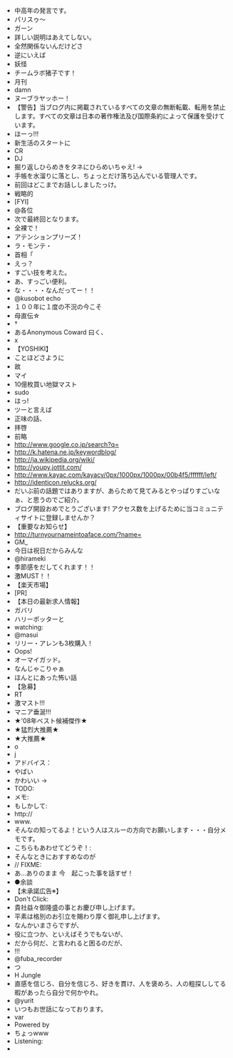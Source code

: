 * 中高年の発言です。
* パリスゥ～
* ガーン
* 詳しい説明はあえてしない。
* 全然関係ないんだけどさ
* 逆にいえば
* 妖怪
* チームラボ猪子です！
* 月刊
* damn
* ヌーブラヤッホー！
* 【警告】当ブログ内に掲載されているすべての文章の無断転載、転用を禁止します。すべての文章は日本の著作権法及び国際条約によって保護を受けています。
* ほーっ!!!
* 新生活のスタートに
* CR
* DJ
* 掘り返しひらめきをタネにひらめいちゃえ! -> 
* 手帳を水溜りに落とし、ちょっとだけ落ち込んでいる管理人です。
* 前回はどこまでお話ししましたっけ。
* 戦略的
* [FYI]
* @各位 
* 次で最終回となります。
* 全裸で！
* アテンションプリーズ！
* ラ・モンテ・
* 首相「
* えっ？
* すごい技を考えた。
* あ、すっごい便利。
* な・・・・なんだってー！！
* @kusobot echo 
* １００年に１度の不況の今こそ
* 母直伝☆
* †
* あるAnonymous Coward 曰く、
* x
* 【YOSHIKI】
* ことほどさように
* 故
* マイ
* 10億枚買い地獄マスト
* sudo 
* はっ!
* ツーと言えば
* 正味の話、
* 拝啓
* 前略
* http://www.google.co.jp/search?q=
* http://k.hatena.ne.jp/keywordblog/
* http://ja.wikipedia.org/wiki/
* http://youpy.jottit.com/
* http://www.kayac.com/kayacv/0px/1000px/1000px/00b4f5/ffffff/left/
* http://identicon.relucks.org/
* だいぶ前の話題ではありますが、あらためて見てみるとやっぱりすごいなぁ、と思うのでご紹介。
* ブログ開設おめでとうございます! アクセス数を上げるために当コミュニティサイトに登録しませんか？
* 【重要なお知らせ】
* http://turnyournameintoaface.com/?name=
* GM_
* 今日は祝日だからみんな
* @hirameki
* 季節感をだしてくれます！！
* 激MUST！！
* 【楽天市場】
* [PR]
* 【本日の最新求人情報】
* ガバリ
* ハリーポッターと
* watching:
* @masui
* リリー・アレンも3枚購入！
* Oops!
* オーマイガッド。
* なんじゃこりゃぁ
* ほんとにあった怖い話
* 【急募】
* RT
* 激マスト!!!
* マニア垂涎!!!
* ★'08年ベスト候補傑作★
* ★猛烈大推薦★
* ★大推薦★
* o
* j
* アドバイス：
* やばい
* かわいい → 
* TODO:
* メモ:
* もしかして:
* http://
* www.
* そんなの知ってるよ！という人はスルーの方向でお願いします・・・自分メモです。
* こちらもあわせてどうぞ！:
* そんなときにおすすめなのが
* // FIXME: 
* あ…ありのまま 今　起こった事を話すぜ！
* ●余談
* 【未承諾広告※】
* Don't Click: 
* 貴社益々御隆盛の事とお慶び申し上げます。
* 平素は格別のお引立を賜わり厚く御礼申し上げます。
* なんかいまさらですが、
* 役に立つか、といえばそうでもないが、
* だから何だ、と言われると困るのだが、
* !!!
* @fuba_recorder
* つ
* H Jungle
* 直感を信じろ、自分を信じろ、好きを貫け、人を褒めろ、人の粗探ししてる暇があったら自分で何かやれ。
* @yurit
* いつもお世話になっております。
* var
* Powered by 
* ちょっwww
* Listening: 
* ‮

